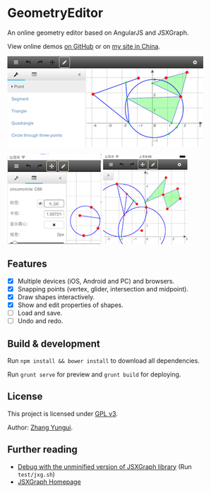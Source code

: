 # GeometryEditor

An online geometry editor based on AngularJS and JSXGraph.

View online demos [on GitHub](http://rhcad.github.io/geomedit/#/sketch) or on [my site in China](http://rhcad.com/#/sketch).

![](doc/main.png)

![](doc/prop.png) ![](doc/iphone.png)

## Features

 - [x] Multiple devices (iOS, Android and PC) and browsers.
 - [x] Snapping points (vertex, glider, intersection and midpoint).
 - [x] Draw shapes interactively.
 - [x] Show and edit properties of shapes.
 - [ ] Load and save.
 - [ ] Undo and redo.

## Build & development

Run `npm install && bower install` to download all dependencies.

Run `grunt serve` for preview and `grunt build` for deploying.

## License

This project is licensed under [GPL v3](http://www.gnu.org/licenses/gpl-3.0.html).

Author: [Zhang Yungui](https://github.com/rhcad).

## Further reading

- [Debug with the unminified version of JSXGraph library](doc/build_jxg.md) (Run `test/jxg.sh`)
- [JSXGraph Homepage](http://jsxgraph.uni-bayreuth.de/wp/)
